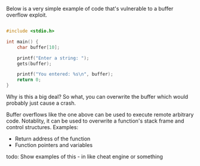
Below is a very simple example of code that's vulnerable to a buffer overflow exploit. 

```c

#include <stdio.h>

int main() {
    char buffer[10];  

    printf("Enter a string: ");
    gets(buffer);  

    printf("You entered: %s\n", buffer);
    return 0;
}

```

Why is this a big deal? So what, you can overwrite the buffer which would probably just cause a crash. 

Buffer overflows like the one above can be used to execute remote arbitrary code. Notablity, it can be used to overwrite a function's stack frame and control structures. Examples: 
* Return address of the function 
* Function pointers and variables 

todo: Show examples of this - in like cheat engine or something
